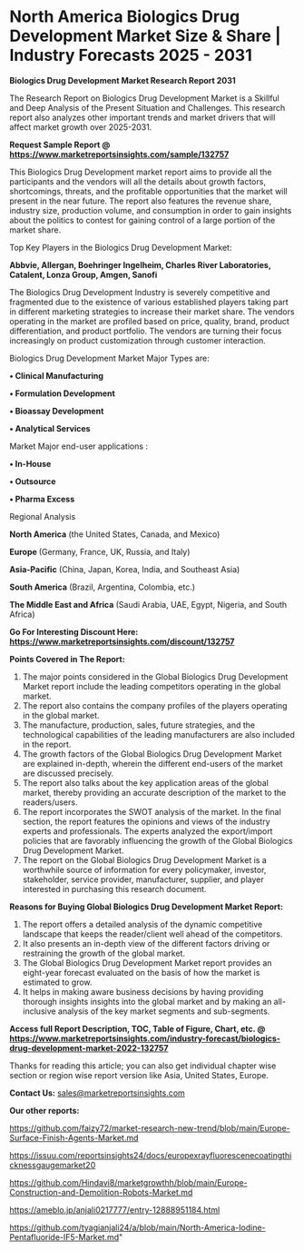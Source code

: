 # North America Biologics Drug Development Market Size & Share | Industry Forecasts 2025 - 2031

<strong>Biologics Drug Development Market Research Report 2031</strong>

The Research Report on Biologics Drug Development Market is a Skillful and Deep Analysis of the Present Situation and Challenges. This research report also analyzes other important trends and market drivers that will affect market growth over 2025-2031.

<strong>Request Sample Report @ <a href=https://www.marketreportsinsights.com/sample/132757>https://www.marketreportsinsights.com/sample/132757</a></strong>

This Biologics Drug Development market report aims to provide all the participants and the vendors will all the details about growth factors, shortcomings, threats, and the profitable opportunities that the market will present in the near future. The report also features the revenue share, industry size, production volume, and consumption in order to gain insights about the politics to contest for gaining control of a large portion of the market share.

Top Key Players in the Biologics Drug Development Market:

<strong>Abbvie, Allergan, Boehringer Ingelheim, Charles River Laboratories, Catalent, Lonza Group, Amgen, Sanofi</strong>

The Biologics Drug Development Industry is severely competitive and fragmented due to the existence of various established players taking part in different marketing strategies to increase their market share. The vendors operating in the market are profiled based on price, quality, brand, product differentiation, and product portfolio. The vendors are turning their focus increasingly on product customization through customer interaction.

Biologics Drug Development Market Major Types are:

<strong>• Clinical Manufacturing

• Formulation Development

• Bioassay Development

• Analytical Services</strong>

Market Major end-user applications :

<strong>• In-House

• Outsource

• Pharma Excess</strong>

Regional Analysis

</u><strong><b>North America</b></strong> (the United States, Canada, and Mexico)

<strong><b>Europe </b></strong>(Germany, France, UK, Russia, and Italy)

<strong><b>Asia-Pacific</b></strong> (China, Japan, Korea, India, and Southeast Asia)

<strong><b>South America</b></strong> (Brazil, Argentina, Colombia, etc.)

<strong><b>The Middle East and Africa</b></strong> (Saudi Arabia, UAE, Egypt, Nigeria, and South Africa)

<strong>Go For Interesting Discount Here: <a href=https://www.marketreportsinsights.com/discount/132757>https://www.marketreportsinsights.com/discount/132757</a></strong>

<strong>Points Covered in The Report:</strong>
<ol>
  <li>The major points considered in the Global Biologics Drug Development Market report include the leading competitors operating in the global market.</li>
  <li>The report also contains the company profiles of the players operating in the global market.</li>
  <li>The manufacture, production, sales, future strategies, and the technological capabilities of the leading manufacturers are also included in the report.</li>
  <li>The growth factors of the Global Biologics Drug Development Market are explained in-depth, wherein the different end-users of the market are discussed precisely.</li>
  <li>The report also talks about the key application areas of the global market, thereby providing an accurate description of the market to the readers/users.</li>
  <li>The report incorporates the SWOT analysis of the market. In the final section, the report features the opinions and views of the industry experts and professionals. The experts analyzed the export/import policies that are favorably influencing the growth of the Global Biologics Drug Development Market.</li>
  <li>The report on the Global Biologics Drug Development Market is a worthwhile source of information for every policymaker, investor, stakeholder, service provider, manufacturer, supplier, and player interested in purchasing this research document.</li>
</ol>
<strong>Reasons for Buying Global Biologics Drug Development Market Report:</strong>

<ol>
  <li>The report offers a detailed analysis of the dynamic competitive landscape that keeps the reader/client well ahead of the competitors.</li>
  <li>It also presents an in-depth view of the different factors driving or restraining the growth of the global market.</li>
  <li>The Global Biologics Drug Development Market report provides an eight-year forecast evaluated on the basis of how the market is estimated to grow.</li>
  <li>It helps in making aware business decisions by having providing thorough insights insights into the global market and by making an all-inclusive analysis of the key market segments and sub-segments.</li>
</ol>
<strong>Access full Report Description, TOC, Table of Figure, Chart, etc. @ <a href=https://www.marketreportsinsights.com/industry-forecast/biologics-drug-development-market-2022-132757>https://www.marketreportsinsights.com/industry-forecast/biologics-drug-development-market-2022-132757</a></strong>


Thanks for reading this article; you can also get individual chapter wise section or region wise report version like Asia, United States, Europe.

<strong>Contact Us:</strong>
sales@marketreportsinsights.com

<strong>Our other reports:</strong>

<a href=https://github.com/faizy72/market-research-new-trend/blob/main/Europe-Surface-Finish-Agents-Market.md>https://github.com/faizy72/market-research-new-trend/blob/main/Europe-Surface-Finish-Agents-Market.md</a>

<a href=https://issuu.com/reportsinsights24/docs/europexrayfluorescenecoatingthicknessgaugemarket20>https://issuu.com/reportsinsights24/docs/europexrayfluorescenecoatingthicknessgaugemarket20</a>

<a href=https://github.com/Hindavi8/marketgrowthh/blob/main/Europe-Construction-and-Demolition-Robots-Market.md>https://github.com/Hindavi8/marketgrowthh/blob/main/Europe-Construction-and-Demolition-Robots-Market.md</a>

<a href=https://ameblo.jp/anjali0217777/entry-12888951184.html>https://ameblo.jp/anjali0217777/entry-12888951184.html</a>

<a href=https://github.com/tyagianjali24/a/blob/main/North-America-Iodine-Pentafluoride-IF5-Market.md>https://github.com/tyagianjali24/a/blob/main/North-America-Iodine-Pentafluoride-IF5-Market.md</a>"
